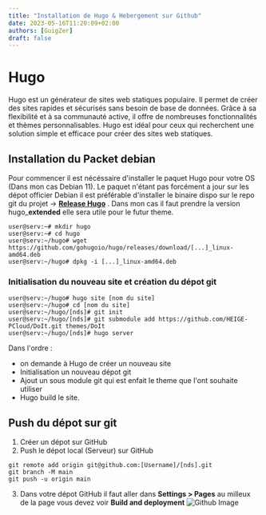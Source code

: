 ```yaml
---
title: "Installation de Hugo & Hebergement sur Github"
date: 2023-05-16T11:20:09+02:00
authors: [GuigZer]
draft: false
---
```


# Hugo

Hugo est un générateur de sites web statiques populaire. Il permet de créer des sites rapides et sécurisés sans besoin de base de données. Grâce à sa flexibilité et à sa communauté active, <!--more--> il offre de nombreuses fonctionnalités et thèmes personnalisables. Hugo est idéal pour ceux qui recherchent une solution simple et efficace pour créer des sites web statiques.
## Installation du Packet debian

Pour commencer il est nécéssaire d'installer le paquet Hugo pour votre OS (Dans mon cas Debian 11). Le paquet n'étant pas forcément a jour sur les dépot officier Debian il est préférable d'installer le binaire dispo sur le repo git du projet → **[Release Hugo](https://github.com/gohugoio/hugo/releases "Release Hugo")** . Dans mon cas il faut prendre la version hugo_**__extended__** elle sera utile pour le futur theme.
```console
user@serv:~# mkdir hugo
user@serv:~# cd hugo
user@serv:~/hugo# wget https://github.com/gohugoio/hugo/releases/download/[...]_linux-amd64.deb
user@serv:~/hugo# dpkg -i [...]_linux-amd64.deb
```
### Initialisation du nouveau site et création du dépot git

```console
user@serv:~/hugo# hugo site [nom du site]
user@serv:~/hugo# cd [nom du site]
user@serv:~/hugo/[nds]# git init
user@serv:~/hugo/[nds]# git submodule add https://github.com/HEIGE-PCloud/DoIt.git themes/DoIt
user@serv:~/hugo/[nds]# hugo server
```

Dans l'ordre :
+ on demande à Hugo de créer un nouveau site  
+ Initialisation un nouveau dépot git
+ Ajout un sous module git qui est enfait le theme que l'ont souhaite utiliser
+ Hugo build le site.

## Push du dépot sur git

1. Créer un dépot sur GitHub
2. Push le dépot local (Serveur) sur GitHub
```console
git remote add origin git@github.com:[Username]/[nds].git
git branch -M main
git push -u origin main
```
3. Dans votre dépot GitHub il faut aller dans **Settings > Pages** au milleux de la page vous devez voir **Build and deployment** 
![Github Image](gh-pages-1.png)
